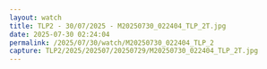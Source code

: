 ```yaml
---
layout: watch
title: TLP2 - 30/07/2025 - M20250730_022404_TLP_2T.jpg
date: 2025-07-30 02:24:04
permalink: /2025/07/30/watch/M20250730_022404_TLP_2
capture: TLP2/2025/202507/20250729/M20250730_022404_TLP_2T.jpg
---
```

